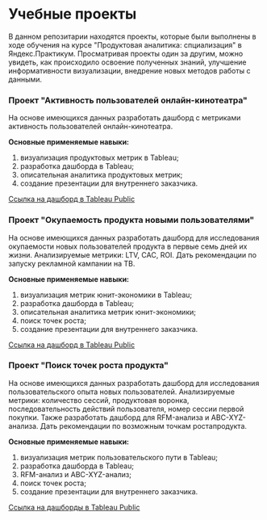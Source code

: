 # Учебные проекты

В данном репозитарии находятся проекты, которые были выполнены в ходе обучения на курсе "Продуктовая аналитика: спциализация" в Яндекс.Практикум.
Просматривая проекты один за другим, можно увидеть, как происходило освоение полученных знаний, улучшение информативности визуализации, внедрение новых методов работы с данными.

### Проект "Активность пользователей онлайн-кинотеатра"

На основе имеющихся данных разработать дашборд с метриками активность пользователей онлайн-кинотеатра.

**Основные применяемые навыки:**

1. визуализация продуктовых метрик в Tableau;
2. разработка дашборда в Tableau;
3. описательная аналитика продуктовых метрик;
4. создание презентации для внутреннего заказчика.

[Ссылка на дашборд в Tableau Public](https://public.tableau.com/app/profile/valeryia1682/viz/Onlinecinema/Dashboard1)

### Проект "Окупаемость продукта новыми пользователями"

На основе имеющихся данных разработать дашборд для исследования окупаемости новых пользователей продукта в первые семь дней их жизни.
Анализируемые метрики: LTV, CAC, ROI.
Дать рекомендации по запуску рекламной кампании на ТВ.

**Основные применяемые навыки:**

1. визуализация метрик юнит-экономики в Tableau;
2. разработка дашборда в Tableau;
3. описательная аналитика метрик юнит-экономики;
4. поиск точек роста;
5. создание презентации для внутреннего заказчика.

[Ссылка на дашборд в Tableau Public](https://public.tableau.com/app/profile/valeryia1682/viz/Paybackbynewusers/Dashboard1)

### Проект "Поиск точек роста продукта"

На основе имеющихся данных разработать дашборд для исследования пользовательского опыта новых пользователей.
Анализируемые метрики: количество сессий, продуктовая воронка, последовательность действий пользователя, номер сессии первой покупки.
Также разработать дашборд для RFM-анализа и ABC-XYZ-анализа.
Дать рекомендации по возможным точкам ростапродукта.

**Основные применяемые навыки:**

1. визуализация метрик пользовательского пути в Tableau;
2. разработка дашборда в Tableau;
3. RFM-анализ и ABC-XYZ-анализ;
4. поиск точек роста;
5. создание презентации для внутреннего заказчика.

[Ссылка на дашборды в Tableau Public](https://public.tableau.com/app/profile/valeryia1682/viz/UserjourneyRFMABC-XYZanalysis/Userjouneydash)

